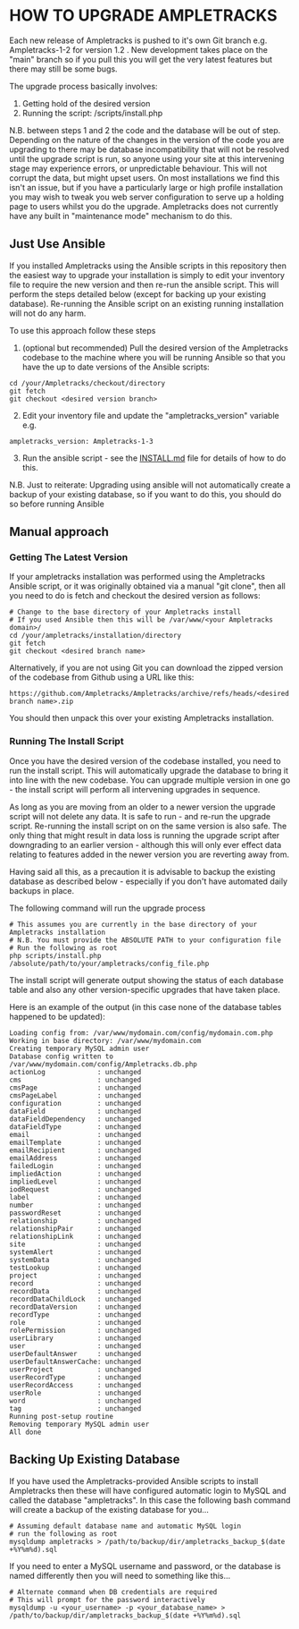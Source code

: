 HOW TO UPGRADE AMPLETRACKS
==========================

Each new release of Ampletracks is pushed to it's own Git branch e.g. Ampletracks-1-2 for version 1.2 .
New development takes place on the "main" branch so if you pull this you will get the very latest features but there may still be some bugs.

The upgrade process basically involves:
1. Getting hold of the desired version
2. Running the script: /scripts/install.php

N.B. between steps 1 and 2 the code and the database will be out of step. Depending on the nature of the changes in the version of the code you are upgrading to there may be database incompatibility that will not be resolved until the upgrade script is run, so anyone using your site at this intervening stage may experience errors, or unpredictable behaviour. This will not corrupt the data, but might upset users. On most installations we find this isn't an issue, but if you have a particularly large or high profile installation you may wish to tweak you web server configuration to serve up a holding page to users whilst you do the upgrade. Ampletracks does not currently have any built in "maintenance mode" mechanism to do this.

Just Use Ansible
----------------
If you installed Ampletracks using the Ansible scripts in this repository then the easiest way to upgrade your installation is simply to edit your inventory file to require the new version and then re-run the ansible script. This will perform the steps detailed below (except for backing up your existing database). Re-running the Ansible script on an existing running installation will not do any harm.

To use this approach follow these steps
1. (optional but recommended) Pull the desired version of the Ampletracks codebase to the machine where you will be running Ansible so that you have the up to date versions of the Ansible scripts:
~~~
cd /your/Ampletracks/checkout/directory
git fetch
git checkout <desired version branch>
~~~
2. Edit your inventory file and update the "ampletracks_version" variable e.g.
~~~
ampletracks_version: Ampletracks-1-3
~~~

3. Run the ansible script - see the [INSTALL.md](./INSTALL.md) file for details of how to do this.

N.B. Just to reiterate: Upgrading using ansible will not automatically create a backup of your existing database, so if you want to do this, you should do so before running Ansible

Manual approach
---------------

### Getting The Latest Version

If your ampletracks installation was performed using the Ampletracks Ansible script, or it was originally obtained via a manual "git clone", then all you need to do is fetch and checkout the desired version as follows:
~~~
# Change to the base directory of your Ampletracks install
# If you used Ansible then this will be /var/www/<your Ampletracks domain>/
cd /your/ampletracks/installation/directory
git fetch
git checkout <desired branch name>
~~~

Alternatively, if you are not using Git you can download the zipped version of the codebase from Github using a URL like this:
~~~
https://github.com/Ampletracks/Ampletracks/archive/refs/heads/<desired branch name>.zip
~~~
You should then unpack this over your existing Ampletracks installation.

### Running The Install Script

Once you have the desired version of the codebase installed, you need to run the install script. This will automatically upgrade the database to bring it into line with the new codebase. You can upgrade multiple version in one go - the install script will perform all intervening upgrades in sequence.

As long as you are moving from an older to a newer version the upgrade script will not delete any data. It is safe to run - and re-run the upgrade script. Re-running the install script on on the same version is also safe. The only thing that might result in data loss is running the upgrade script after downgrading to an earlier version - although this will only ever effect data relating to features added in the newer version you are reverting away from.

Having said all this, as a precaution it is advisable to backup the existing database as described below - especially if you don't have automated daily backups in place.

The following command will run the upgrade process

~~~
# This assumes you are currently in the base directory of your Ampletracks installation
# N.B. You must provide the ABSOLUTE PATH to your configuration file
# Run the following as root
php scripts/install.php /absolute/path/to/your/ampletracks/config_file.php
~~~

The install script will generate output showing the status of each database table and also any other version-specific upgrades that have taken place.

Here is an example of the output (in this case none of the database tables happened to be updated):
~~~
Loading config from: /var/www/mydomain.com/config/mydomain.com.php
Working in base directory: /var/www/mydomain.com
Creating temporary MySQL admin user
Database config written to /var/www/mydomain.com/config/Ampletracks.db.php
actionLog             : unchanged
cms                   : unchanged
cmsPage               : unchanged
cmsPageLabel          : unchanged
configuration         : unchanged
dataField             : unchanged
dataFieldDependency   : unchanged
dataFieldType         : unchanged
email                 : unchanged
emailTemplate         : unchanged
emailRecipient        : unchanged
emailAddress          : unchanged
failedLogin           : unchanged
impliedAction         : unchanged
impliedLevel          : unchanged
iodRequest            : unchanged
label                 : unchanged
number                : unchanged
passwordReset         : unchanged
relationship          : unchanged
relationshipPair      : unchanged
relationshipLink      : unchanged
site                  : unchanged
systemAlert           : unchanged
systemData            : unchanged
testLookup            : unchanged
project               : unchanged
record                : unchanged
recordData            : unchanged
recordDataChildLock   : unchanged
recordDataVersion     : unchanged
recordType            : unchanged
role                  : unchanged
rolePermission        : unchanged
userLibrary           : unchanged
user                  : unchanged
userDefaultAnswer     : unchanged
userDefaultAnswerCache: unchanged
userProject           : unchanged
userRecordType        : unchanged
userRecordAccess      : unchanged
userRole              : unchanged
word                  : unchanged
tag                   : unchanged
Running post-setup routine
Removing temporary MySQL admin user
All done
~~~

Backing Up Existing Database
----------------------------
If you have used the Ampletracks-provided Ansible scripts to install Ampletracks then these will have configured automatic login to MySQL and called the database "ampletracks". In this case the following bash command will create a backup of the existing database for you...
~~~
# Assuming default database name and automatic MySQL login
# run the following as root
mysqldump ampletracks > /path/to/backup/dir/ampletracks_backup_$(date +%Y%m%d).sql
~~~

If you need to enter a MySQL username and password, or the database is named differently then you will need to something like this...

~~~
# Alternate command when DB credentials are required
# This will prompt for the password interactively
mysqldump -u <your_username> -p <your_database_name> > /path/to/backup/dir/ampletracks_backup_$(date +%Y%m%d).sql
~~~
